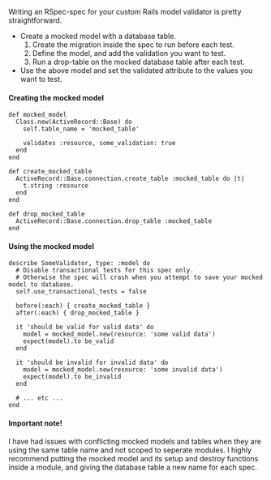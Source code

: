 Writing an RSpec-spec for your custom Rails model validator is pretty straightforward.

* Create a mocked model with a database table.
   1. Create the migration inside the spec to run before each test.
   2. Define the model, and add the validation you want to test.
   3. Run a drop-table on the mocked database table after each test.
* Use the above model and set the validated attribute to the values you want to test.

#### Creating the mocked model
```
def mocked_model
  Class.new(ActiveRecord::Base) do
    self.table_name = 'mocked_table'

    validates :resource, some_validation: true
  end
end

def create_mocked_table
  ActiveRecord::Base.connection.create_table :mocked_table do |t|
    t.string :resource
  end
end

def drop_mocked_table
  ActiveRecord::Base.connection.drop_table :mocked_table
end
```

#### Using the mocked model
```
describe SomeValidator, type: :model do
  # Disable transactional tests for this spec only.
  # Otherwise the spec will crash when you attempt to save your mocked model to database.
  self.use_transactional_tests = false

  before(:each) { create_mocked_table }
  after(:each) { drop_mocked_table }

  it 'should be valid for valid data' do
    model = mocked_model.new(resource: 'some valid data')
    expect(model).to be_valid
  end

  it 'should be invalid for invalid data' do
    model = mocked_model.new(resource: 'some invalid data')
    expect(model).to be_invalid
  end

  # ... etc ...
end
```

#### Important note!
I have had issues with conflicting mocked models and tables when they are using the same table name and not scoped to seperate modules. I highly recommend putting the mocked model and its setup and destroy functions inside a module, and giving the database table a new name for each spec.
